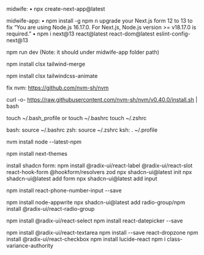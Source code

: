midwife:
• npx create-next-app@latest

midwife-app:
• npm install -g npm
n
upgrade your Next.js form 12 to 13 to fix “You are using Node.js 16.17.0. For Next.js, Node.js version >= v18.17.0 is required.”
• npm i next@13 react@latest react-dom@latest eslint-config-next@13

npm run dev (Note: it should under midwife-app folder path)

npm install clsx tailwind-merge

npm install clsx tailwindcss-animate

fix nvm:
https://github.com/nvm-sh/nvm

curl -o- https://raw.githubusercontent.com/nvm-sh/nvm/v0.40.0/install.sh | bash

touch ~/.bash_profile or touch ~/.bashrc
touch ~/.zshrc

bash: source ~/.bashrc
zsh: source ~/.zshrc
ksh: . ~/.profile

nvm install node --latest-npm

npm install next-themes

install shadcn form:
npm install @radix-ui/react-label @radix-ui/react-slot react-hook-form @hookform/resolvers zod
npx shadcn-ui@latest init
npx shadcn-ui@latest add form
npx shadcn-ui@latest add input

npm install react-phone-number-input --save

npm install node-appwrite
npx shadcn-ui@latest add radio-group/npm install @radix-ui/react-radio-group

npm install @radix-ui/react-select
npm install react-datepicker --save

npm install @radix-ui/react-textarea
npm install --save react-dropzone
npm install @radix-ui/react-checkbox
npm install lucide-react
npm i class-variance-authority
